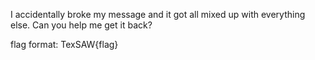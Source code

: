 I accidentally broke my message and it got all mixed up with everything else. Can you help me get it back?

flag format: TexSAW{flag}

